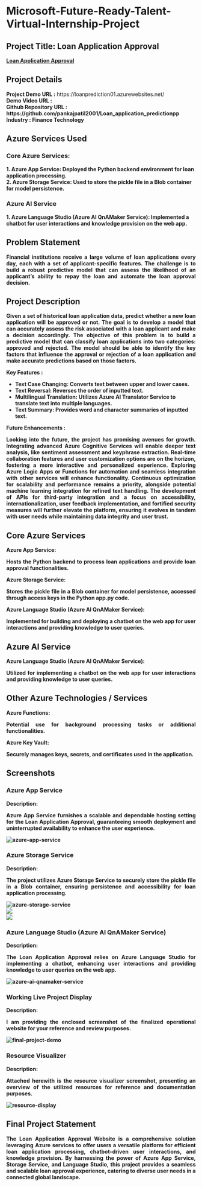 <h1>Microsoft-Future-Ready-Talent-Virtual-Internship-Project</h1>
<h2>Project Title: Loan Application Approval</h2><b><a href="https://loanprediction01.azurewebsites.net/">Loan Application Approval</b></a>
<br>
<h2>Project Details</h2>
<b>Project Demo URL :</b> https://loanprediction01.azurewebsites.net/ <br>
<b>Demo Video URL :<br>
<b>Github Repository URL :</b> https://github.com/pankajpatil2001/Loan_application_predictionpp <br>
<b>Industry :</b> Finance Technology<br>
<h2>Azure Services Used</h2>
<h3>Core Azure Services:</h3>
1. Azure App Service: Deployed the Python backend environment for loan application processing.<br>
2. Azure Storage Service: Used to store the pickle file in a Blob container for model persistence.<br>
<h3>Azure AI Service</h3> 
1. Azure Language Studio (Azure AI QnAMaker Service): Implemented a chatbot for user interactions and knowledge provision on the web app.

<h2>Problem Statement</h2>
<p align="justify">Financial institutions receive a large volume of loan applications every day, each with a set of applicant-specific features. The challenge is to build a robust predictive model that can assess the likelihood of an applicant’s ability to repay the loan and automate the loan approval decision.</p>

<h2>Project Description</h2>
<p align="justify">
Given a set of historical loan application data, predict whether a new loan application will be approved or not. The goal is to develop a model that can accurately assess the risk associated with a loan applicant and make a decision accordingly.
The objective of this problem is to build a predictive model that can classify loan applications into two categories: approved and rejected. The model should be able to identify the key factors that influence the approval or rejection of a loan application and make accurate predictions based on those factors.
</p>

<b>Key Features :</b>
<ul>
    <li>Text Case Changing: Converts text between upper and lower cases.</li>
    <li>Text Reversal: Reverses the order of inputted text.</li>
    <li>Multilingual Translation: Utilizes Azure AI Translator Service to translate text into multiple languages.</li>
    <li>Text Summary: Provides word and character summaries of inputted text.</li>
</ul>
<b>Future Enhancements :</b><br>
<p align="justify">
Looking into the future, the project has promising avenues for growth. Integrating advanced Azure Cognitive Services will enable deeper text analysis, like sentiment assessment and keyphrase extraction. Real-time collaboration features and user customization options are on the horizon, fostering a more interactive and personalized experience. Exploring Azure Logic Apps or Functions for automation and seamless integration with other services will enhance functionality. Continuous optimization for scalability and performance remains a priority, alongside potential machine learning integration for refined text handling. The development of APIs for third-party integration and a focus on accessibility, internationalization, user feedback implementation, and fortified security measures will further elevate the platform, ensuring it evolves in tandem with user needs while maintaining data integrity and user trust.</p>

<h2>Core Azure Services</h2>
<b>Azure App Service:</b><br><p align="justify">Hosts the Python backend to process loan applications and provide loan approval functionalities.</p>
<b>Azure Storage Service:</b><br><p align="justify">Stores the pickle file in a Blob container for model persistence, accessed through access keys in the Python app.py code.</p>
<b>Azure Language Studio (Azure AI QnAMaker Service):</b><br><p align="justify">Implemented for building and deploying a chatbot on the web app for user interactions and providing knowledge to user queries.</p>

<h2>Azure AI Service</h2>
<b>Azure Language Studio (Azure AI QnAMaker Service):</b><br><p align="justify">Utilized for implementing a chatbot on the web app for user interactions and providing knowledge to user queries.</p>

<h2>Other Azure Technologies / Services</h2>
<b>Azure Functions:</b><br><p align="justify">Potential use for background processing tasks or additional functionalities.</p>
<b>Azure Key Vault: </b><br><p align="justify">Securely manages keys, secrets, and certificates used in the application.</p>

<h2>Screenshots</h2>

<h3>Azure App Service</h3>
<b>Description:</b><p align="justify">
Azure App Service furnishes a scalable and dependable hosting setting for the Loan Application Approval, guaranteeing smooth deployment and uninterrupted availability to enhance the user experience.</p>
<img src="https://github.com/pankajpatil2001/Loan_Application_Approval/blob/main/static/App_Service.png" alt="azure-app-service"></img><br>

<h3>Azure Storage Service</h3>
<b>Description:</b><p align="justify">The project utilizes Azure Storage Service to securely store the pickle file in a Blob container, ensuring persistence and accessibility for loan application processing.</p>
<img src="https://github.com/pankajpatil2001/Loan_Application_Approval/blob/main/static/Storage.png" alt="azure-storage-service"></img><br>
<img src="https://github.com/pankajpatil2001/Loan_Application_Approval/blob/main/static/Storage_Container.png"></img><br>
<img src="https://github.com/pankajpatil2001/Loan_Application_Approval/blob/main/static/Container_Joblibstore.png"></img><br>

<h3>Azure Language Studio (Azure AI QnAMaker Service)</h3>
<b>Description:</b><p align="justify">The Loan Application Approval relies on Azure Language Studio for implementing a chatbot, enhancing user interactions and providing knowledge to user queries on the web app.</p>
<img src="https://github.com/pankajpatil2001/Loan_Application_Approval/blob/main/static/AI_Bot.png" alt="azure-ai-qnamaker-service"></img><br>

<h3>Working Live Project Display</h3>
<b>Description:</b><p align="justify">I am providing the enclosed screenshot of the finalized operational website for your reference and review purposes.</p>
<img src="https://github.com/pratik3155/TextAnalyzer/blob/main/Screenshots/TextAnalyzer.png" alt="final-project-demo"></img>

<h3>Resource Visualizer</h3>
<b>Description:</b><p align="justify">Attached herewith is the resource visualizer screenshot, presenting an overview of the utilized resources for reference and documentation purposes.</p>
<img src="https://github.com/pratik3155/TextAnalyzer/blob/main/Screenshots/Resource%20visualizer.png" alt="resource-display"></img>

<h2>Final Project Statement</h2>
<p align="justify">
The Loan Application Approval Website is a comprehensive solution leveraging Azure services to offer users a versatile platform for efficient loan application processing, chatbot-driven user interactions, and knowledge provision. By harnessing the power of Azure App Service, Storage Service, and Language Studio, this project provides a seamless and scalable loan approval experience, catering to diverse user needs in a connected global landscape.</p>

